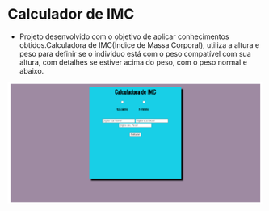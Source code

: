 # Calculador de IMC
- Projeto desenvolvido com o objetivo de aplicar conhecimentos obtidos.Calculadora de IMC(Índice de Massa Corporal), utiliza a altura e peso para definir se o individuo está com o peso compatível com sua altura, com detalhes se estiver acima do peso, com o peso normal e abaixo.

<img src="img/Readme.png">